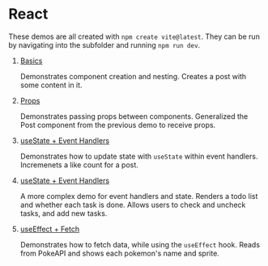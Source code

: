 # React

These demos are all created with `npm create vite@latest`. They can be run by navigating into the subfolder and running  `npm run dev`.


1. [Basics](basics)

    Demonstrates component creation and nesting. Creates a post with some content in it.


1. [Props](props)

    Demonstrates passing props between components. Generalized the Post component from the previous demo to receive props.

1. [useState + Event Handlers](event_handlers)

    Demonstrates how to update state with `useState` within event handlers. Incremenets a like count for a post.

1. [useState + Event Handlers](event_handlers_2)

    A more complex demo for event handlers and state. Renders a todo list and whether each task is done. Allows users to check and uncheck tasks, and add new tasks.

1. [useEffect + Fetch](fetch)

    Demonstrates how to fetch data, while using the `useEffect` hook. Reads from PokeAPI and shows each pokemon's name and sprite.
